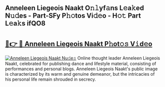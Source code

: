 ## Anneleen Liegeois Naakt O𝚗𝚕yf𝚊ns L𝚎a𝚔ed N𝚞𝚍es - Part-SFy P𝚑𝚘tos Vi𝚍𝚎o - H𝚘𝚝 Part L𝚎a𝚔s ifQO8

# <h2><a href="http://kfa9uh1.oniu.top/?m=Anneleen+Liegeois+Naakt">🔗👉 🔴 Anneleen Liegeois Naakt P𝚑ot𝚘𝚜 V𝚒d𝚎o</a></h2>

[![Anneleen Liegeois Naakt Nu𝚍e𝚜](https://i.imgur.com/0qMVB7G.gif)](http://kfa9uh1.oniu.top/?m=Anneleen+Liegeois+Naakt)
Online thought leader Anneleen Liegeois Naakt, celebrated for publishing dance and lifestyle material, consisting of performances and personal blogs. Anneleen Liegeois Naakt's public image is characterized by its warm and genuine demeanor, but the intricacies of his personal life remain shrouded in secrecy.  
